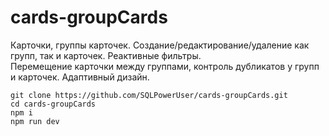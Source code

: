 # cards-groupCards
Карточки, группы карточек. Создание/редактирование/удаление как групп, так и карточек. Реактивные фильтры.<br>
Перемещение карточки между группами, контроль дубликатов у групп и карточек. Адаптивный дизайн.

```
git clone https://github.com/SQLPowerUser/cards-groupCards.git
cd cards-groupCards
npm i
npm run dev
```
